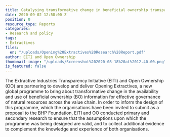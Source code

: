 ```yaml
---
title: Catalysing transformative change in beneficial ownership transparency
date: 2020-09-02 12:58:00 Z
position: 0
resource_type: Reports
categories:
- Research and policy
tags:
- Extractives
files:
  en: "/uploads/Opening%20Extractives%20Research%20Report.pdf"
author: EITI and Open Ownership
thumbnail-image: "/uploads/Screenshot%202020-08-18%20at%2012.40.00.png"
is_featured: false
---
```


The Extractive Industries Transparency Initiative (EITI) and Open Ownership (OO) are partnering to develop and deliver Opening Extractives, a new global programme to bring about transformative change in the availability and use of beneficial ownership (BO) information for effective governance of natural resources across the value chain. In order to inform the design of this programme, which the organisations have been invited to submit as a proposal to the BHP Foundation, EITI and OO conducted primary and secondary research to ensure that the assumptions upon which the programme was being designed are valid, and to collect additional evidence to complement the knowledge and experience of both organisations.
